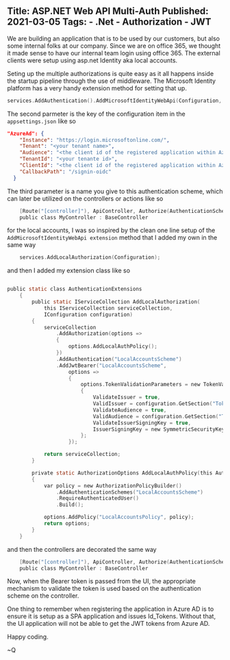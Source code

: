 ﻿Title: ASP.NET Web API Multi-Auth
Published: 2021-03-05
Tags:
    - .Net
    - Authorization
    - JWT
---

We are building an application that is to be used by our customers, but also some internal folks at our company. Since we are on office 365, we thought it made sense to have our internal team login using office 365. The external clients were setup using asp.net Identity aka local accounts.

Seting up the multiple authorizations is quite easy as it all happens inside the startup pipeline through the use of middleware. The Microsoft Identity platform has a very handy extension method for setting that up. 

```c
services.AddAuthentication().AddMicrosoftIdentityWebApi(Configuration, "AzureAd", "AzureAd");`
```
The second parmeter is the key of the configuration item in the `appsettings.json` like so 


```json
"AzureAd": {
    "Instance": "https://login.microsoftonline.com/",
    "Tenant": "<your tenant name>",
    "Audience": "<the client id of the registered application within Azure>",
    "TenantId": "<your tenante id>",
    "ClientId": "<the client id of the registered application within Azure>",
    "CallbackPath": "/signin-oidc"
  }
```

The third parameter is a name you give to this authentication scheme, which can later be utilized on the controllers or actions like so 

```c
    [Route("[controller]"), ApiController, Authorize(AuthenticationSchemes = "AzureAd")]
    public class MyController : BaseController
```

for the local accounts, I was so inspired by the clean one line setup of the `AddMicrosoftIdentityWebApi extension` method that I added my own in the same way 


```c
    services.AddLocalAuthorization(Configuration);
```

and then I added my extension class like so 

```c

public static class AuthenticationExtensions
    {
        public static IServiceCollection AddLocalAuthorization(
            this IServiceCollection serviceCollection,
            IConfiguration configuration)
        {
            serviceCollection
                .AddAuthorization(options =>
                {
                    options.AddLocalAuthPolicy();
                })
                .AddAuthentication("LocalAccountsScheme")
                .AddJwtBearer("LocalAccountsScheme",
                    options =>
                    {
                        options.TokenValidationParameters = new TokenValidationParameters()
                        {
                            ValidateIssuer = true,
                            ValidIssuer = configuration.GetSection("TokenConfiguration")["Issuer"],
                            ValidateAudience = true,
                            ValidAudience = configuration.GetSection("TokenConfiguration")["Audience"],
                            ValidateIssuerSigningKey = true,
                            IssuerSigningKey = new SymmetricSecurityKey(Encoding.UTF8.GetBytes(configuration.GetSection("TokenConfiguration")["SecretKey"]))
                        };
                    });

            return serviceCollection;
        }

        private static AuthorizationOptions AddLocalAuthPolicy(this AuthorizationOptions options)
        {
            var policy = new AuthorizationPolicyBuilder()
                .AddAuthenticationSchemes("LocalAccountsScheme")
                .RequireAuthenticatedUser()
                .Build();

            options.AddPolicy("LocalAccountsPolicy", policy);
            return options;
        }
    }

```

and then the controllers are decorated the same way 

```c
    [Route("[controller]"), ApiController, Authorize(AuthenticationSchemes = "LocalAccountsScheme")]
    public class MyController : BaseController
```

Now, when the Bearer token is passed from the UI, the appropriate mechanism to validate the token is used based on the authentication scheme on the controller. 

One thing to remember when registering the application in Azure AD is to ensure it is setup as a SPA application and issues Id_Tokens. Without that, the UI application will not be able to get the JWT tokens from Azure AD. 

Happy coding. 

~Q



